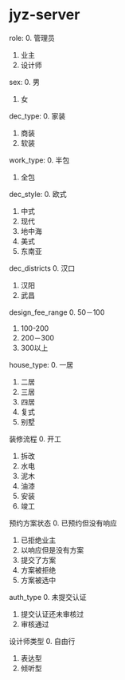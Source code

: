 # jyz-server

role:
0. 管理员
1. 业主
2. 设计师

sex:
0. 男
1. 女

dec_type:
0. 家装
1. 商装
2. 软装

work_type:
0. 半包
1. 全包

dec_style:
0. 欧式
1. 中式
2. 现代
3. 地中海
4. 美式
5. 东南亚

dec_districts
0. 汉口
1. 汉阳
2. 武昌

design_fee_range
0. 50－100
1. 100-200
2. 200－300
3. 300以上

house_type:
0. 一居
1. 二居
2. 三居
3. 四居
4. 复式
5. 别墅

装修流程
0. 开工
1. 拆改
2. 水电
3. 泥木
4. 油漆
5. 安装
6. 竣工

预约方案状态
0. 已预约但没有响应
1. 已拒绝业主
2. 以响应但是没有方案
3. 提交了方案
4. 方案被拒绝
5. 方案被选中

auth_type
0. 未提交认证
1. 提交认证还未审核过
2. 审核通过

设计师类型
0. 自由行
1. 表达型
2. 倾听型
